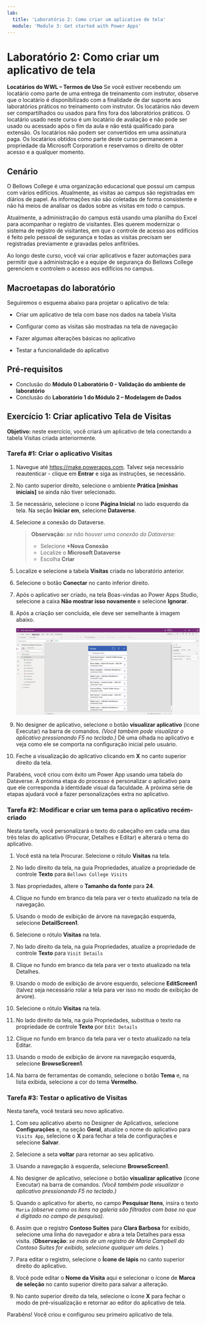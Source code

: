 ```yaml
---
lab:
  title: 'Laboratório 2: Como criar um aplicativo de tela'
  module: 'Module 3: Get started with Power Apps'
---
```


# Laboratório 2: Como criar um aplicativo de tela

**Locatários do WWL – Termos de Uso** Se você estiver recebendo um locatário como parte de uma entrega de treinamento com instrutor, observe que o locatário é disponibilizado com a finalidade de dar suporte aos laboratórios práticos no treinamento com instrutor. Os locatários não devem ser compartilhados ou usados para fins fora dos laboratórios práticos. O locatário usado neste curso é um locatário de avaliação e não pode ser usado ou acessado após o fim da aula e não está qualificado para extensão. Os locatários não podem ser convertidos em uma assinatura paga. Os locatários obtidos como parte deste curso permanecem a propriedade da Microsoft Corporation e reservamos o direito de obter acesso e a qualquer momento. 

## Cenário

O Bellows College é uma organização educacional que possui um campus com vários edifícios. Atualmente, as visitas ao campus são registradas em diários de papel. As informações não são coletadas de forma consistente e não há meios de analisar os dados sobre as visitas em todo o campus.

Atualmente, a administração do campus está usando uma planilha do Excel para acompanhar o registro de visitantes. Eles querem modernizar o sistema de registro de visitantes, em que o controle de acesso aos edifícios é feito pelo pessoal de segurança e todas as visitas precisam ser registradas previamente e gravadas pelos anfitriões.

Ao longo deste curso, você vai criar aplicativos e fazer automações para permitir que a administração e a equipe de segurança do Bellows College gerenciem e controlem o acesso aos edifícios no campus.


## Macroetapas do laboratório

Seguiremos o esquema abaixo para projetar o aplicativo de tela:

- Criar um aplicativo de tela com base nos dados na tabela Visita

- Configurar como as visitas são mostradas na tela de navegação

- Fazer algumas alterações básicas no aplicativo

- Testar a funcionalidade do aplicativo

## Pré-requisitos

- Conclusão do **Módulo 0 Laboratório 0 - Validação do ambiente de laboratório**
- Conclusão do **Laboratório 1 do Módulo 2 – Modelagem de Dados**


## Exercício 1: Criar aplicativo Tela de Visitas

**Objetivo:** neste exercício, você criará um aplicativo de tela conectando a tabela Visitas criada anteriormente.


### Tarefa \#1: Criar o aplicativo Visitas

1.  Navegue até <https://make.powerapps.com>. Talvez seja necessário reautenticar - clique em **Entrar** e siga as instruções, se necessário.

2.  No canto superior direito, selecione o ambiente **Prática [minhas iniciais]** se ainda não tiver selecionado.

3.  Se necessário, selecione o ícone **Página Inicial** no lado esquerdo da tela. Na seção **Iniciar em**, selecione **Dataverse**.

4.  Selecione a conexão do Dataverse.

    > **Observação:** *se não houver uma conexão do Dataverse:*
    > - Selecione **+Nova Conexão**
    > - Localize o **Microsoft Dataverse**
    > - Escolha **Criar**

5.  Localize e selecione a tabela **Visitas** criada no laboratório anterior.

6.  Selecione o botão **Conectar** no canto inferior direito.

7.  Após o aplicativo ser criado, na tela Boas-vindas ao Power Apps Studio, selecione a caixa **Não mostrar isso novamente** e selecione **Ignorar**.

8.  Após a criação ser concluída, ele deve ser semelhante à imagem abaixo.

    ![Aplicativo de tela criado com base nos dados de Visita.](media/2-canvas-app-from-data.png)

9. No designer de aplicativo, selecione o botão **visualizar aplicativo** (ícone Executar) na barra de comandos. *(Você também pode visualizar o aplicativo pressionando F5 no teclado.)* Dê uma olhada no aplicativo e veja como ele se comporta na configuração inicial pelo usuário.

10. Feche a visualização do aplicativo clicando em **X** no canto superior direito da tela.

Parabéns, você criou com êxito um Power App usando uma tabela do Dataverse. A próxima etapa do processo é personalizar o aplicativo para que ele corresponda à identidade visual da faculdade. A próxima série de etapas ajudará você a fazer personalizações extra no aplicativo.


### Tarefa \#2: Modificar e criar um tema para o aplicativo recém-criado

Nesta tarefa, você personalizará o texto do cabeçalho em cada uma das três telas do aplicativo (Procurar, Detalhes e Editar) e alterará o tema do aplicativo. 

1.  Você está na tela Procurar. Selecione o rótulo **Visitas** na tela.

1.  No lado direito da tela, na guia Propriedades, atualize a propriedade de controle **Texto** para `Bellows College Visits`

1.  Nas propriedades, altere o **Tamanho da fonte** para **24**. 

1.  Clique no fundo em branco da tela para ver o texto atualizado na tela de navegação. 

1.  Usando o modo de exibição de árvore na navegação esquerda, selecione **DetailScreen1**. 

1.  Selecione o rótulo **Visitas** na tela.

1.  No lado direito da tela, na guia Propriedades, atualize a propriedade de controle **Texto** para `Visit Details`

1.  Clique no fundo em branco da tela para ver o texto atualizado na tela Detalhes.

1.  Usando o modo de exibição de árvore esquerdo, selecione **EditScreen1** (talvez seja necessário rolar a tela para ver isso no modo de exibição de árvore).

1.  Selecione o rótulo **Visitas** na tela.

1.  No lado direito da tela, na guia Propriedades, substitua o texto na propriedade de controle **Texto** por `Edit Details`

1.  Clique no fundo em branco da tela para ver o texto atualizado na tela Editar.

1. Usando o modo de exibição de árvore na navegação esquerda, selecione **BrowseScreen1**.

1. Na barra de ferramentas de comando, selecione o botão **Tema** e, na lista exibida, selecione a cor do tema **Vermelho**.


### Tarefa \#3: Testar o aplicativo de Visitas

Nesta tarefa, você testará seu novo aplicativo.

1.  Com seu aplicativo aberto no Designer de Aplicativos, selecione **Configurações** e, na seção **Geral**, atualize o nome do aplicativo para `Visits App`, selecione o **X** para fechar a tela de configurações e selecione **Salvar**.

2.  Selecione a seta **voltar** para retornar ao seu aplicativo.

3.  Usando a navegação à esquerda, selecione **BrowseScreen1**.

4.  No designer de aplicativo, selecione o botão **visualizar aplicativo** (ícone Executar) na barra de comandos. *(Você também pode visualizar o aplicativo pressionando F5 no teclado.)*

4.  Quando o aplicativo for aberto, no campo **Pesquisar Itens**, insira o texto `Maria`
     *(observe como os itens na galeria são filtrados com base no que é digitado no campo de pesquisa).*

5.  Assim que o registro **Contoso Suites** para **Clara Barbosa** for exibido, selecione uma linha do navegador e abra a tela Detalhes para essa visita. (**Observação**: *se mais de um registro de Maria Campbell do Contoso Suites for exibido, selecione qualquer um deles.* )

6.  Para editar o registro, selecione o **Ícone de lápis** no canto superior direito do aplicativo.

7.  Você pode editar o **Nome da Visita** aqui e selecionar o ícone de **Marca de seleção** no canto superior direito para salvar a alteração.

8.  No canto superior direito da tela, selecione o ícone **X** para fechar o modo de pré-visualização e retornar ao editor do aplicativo de tela.

Parabéns! Você criou e configurou seu primeiro aplicativo de tela.


